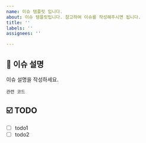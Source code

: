 ```yaml
---
name: 이슈 템플릿 입니다.
about: 이슈 템플릿입니다. 참고하여 이슈를 작성해주시면 됩니다.
title: ''
labels: ''
assignees: ''

---
```


## 📝 이슈 설명

이슈 설명을 작성하세요.

```
관련 코드
```

## ☑️ TODO

- [ ] todo1
- [ ] todo2
